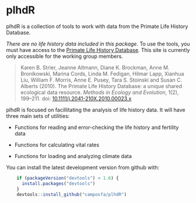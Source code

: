 plhdR
=====

plhdR is a collection of tools to work with data from the Primate Life History Database.

*There are no life history data included in this package.* To use the tools, you must have access to the [Primate Life History Database](https://plhdb.org/). This site is currently only accessible for the working group members.

> Karen B. Strier, Jeanne Altmann, Diane K. Brockman, Anne M. Bronikowski, Marina Cords, Linda M. Fedigan, Hilmar Lapp, Xianhua Liu, William F. Morris, Anne E. Pusey, Tara S. Stoinski and Susan C. Alberts (2010). The Primate Life History Database: a unique shared ecological data resource. *Methods in Ecology and Evolution*, 1(2), 199–211. doi: [10.1111/j.2041-210X.2010.00023.x](http://doi.org/10.1111/j.2041-210X.2010.00023.x)

plhdR is focused on facillitating the analysis of life history data. It will have three main sets of utilities:

-   Functions for reading and error-checking the life history and fertility data

-   Functions for calculating vital rates

-   Functions for loading and analyzing climate data

You can install the latest development version from github with:

``` r
    if (packageVersion("devtools") < 1.6) {
      install.packages("devtools")
    }
    devtools::install_github("camposfa/plhdR")
```
